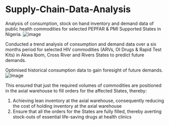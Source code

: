 # Supply-Chain-Data-Analysis
Analysis of consumption, stock on hand inventory and demand data of public health commodities for selected PEPFAR &amp; PMI Supported States in Nigeria.
![image](https://jaro-website.s3.ap-south-1.amazonaws.com/2023/02/types-of-supply-chain-data-analytics.jpg)

Conducted a trend analysis of consumption and demand data over a six months period for selected HIV commodities (ARVs, OI Drugs & Rapid Test Kits) in Akwa Ibom, Cross River and Rivers States to predict future demands.

Optimised historical consumption data to gain foresight of future demands.
![Image](https://nexocode.com/images/4-types-of-data-analytics-from-descriptive-to-prescriptive.webp)

This ensured that just the required volumes of commodities are positioned in the axial warehouse to fill orders for the affected States, thereby:
1. Achieving lean inventory at the axial warehouse, consequently reducing the cost of holding inventory at the axial warehouse
2. Ensure that all the orders for the States are fully filled, thereby averting stock-outs of essential life-saving drugs at health clinics
